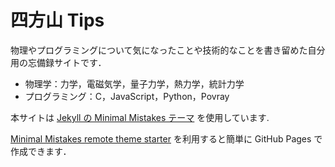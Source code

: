 # 四方山 Tips

物理やプログラミングについて気になったことや技術的なことを書き留めた自分用の忘備録サイトです．

- 物理学：力学，電磁気学，量子力学，熱力学，統計力学
- プログラミング：C，JavaScript，Python，Povray

本サイトは [Jekyll の Minimal Mistakes テーマ](https://github.com/mmistakes/minimal-mistakes) を使用しています.

[Minimal Mistakes remote theme starter](https://github.com/mmistakes/mm-github-pages-starter) を利用すると簡単に GitHub Pages で作成できます．
